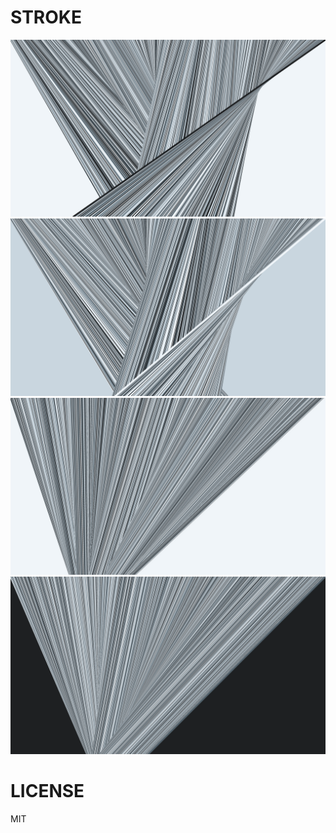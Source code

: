 # STROKE

![](https://raw.githubusercontent.com/naoyashiga/STROKE/master/output/1.png)
![](https://raw.githubusercontent.com/naoyashiga/STROKE/master/output/2.png)
![](https://raw.githubusercontent.com/naoyashiga/STROKE/master/output/3.png)
![](https://raw.githubusercontent.com/naoyashiga/STROKE/master/output/4.png)

# LICENSE
MIT
